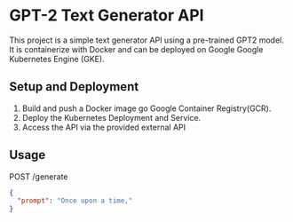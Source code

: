 # GPT-2 Text Generator API

This project is a simple text generator API using a pre-trained GPT2 model. It is containerize with Docker and can be deployed on Google Google Kubernetes Engine (GKE).

## Setup and Deployment

1. Build and push a Docker image go Google Container Registry(GCR).
2. Deploy the Kubernetes Deployment and Service.
3. Access the API via the provided external API

## Usage

POST /generate

```json
{
  "prompt": "Once upon a time,"
}